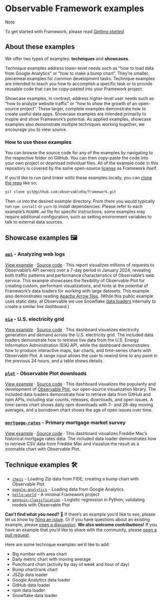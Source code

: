 # Observable Framework examples

> [!NOTE]
> To get started with Framework, please read [_Getting started_](https://observablehq.com/framework/getting-started).

## About these examples

We offer two types of examples: **techniques** and **showcases**.

Technique examples address lower-level needs such as “how to load data from Google Analytics” or “how to make a bump chart”. They’re smaller, piecemeal examples for common development tasks. Technique examples are intended to teach you how to accomplish a specific task or to provide reusable code that can be copy-pasted into your Framework project.

Showcase examples, in contrast, address higher-level user needs such as “how to analyze website traffic” or “how to show the growth of an open-source project”. These larger, complete examples demonstrate how to create useful data apps. Showcase examples are intended primarily to inspire and show Framework’s potential. As applied examples, showcase examples also demonstrate multiple techniques working together; we encourage you to view source.

### How to use these examples

You can browse the source code for any of the examples by navigating to the respective folder on GitHub. You can then copy-paste the code into your own project or download individual files. All of the example code in this repository is covered by the same open-source [license](../LICENSE) as Framework itself.

If you’d like to run (and tinker with) these examples locally, you can [clone the repo](https://docs.github.com/en/repositories/creating-and-managing-repositories/cloning-a-repository) like so:

```sh
git clone git@github.com:observablehq/framework.git
```

Then `cd` into the desired example directory. From there you would typically run `npm install` or `yarn` to install dependencies. Please refer to each example’s `README.md` file for specific instructions; some examples may require additional configuration, such as setting environment variables to talk to external data sources.

## Showcase examples 🖼️

### [`api`](./api) - Analyzing web logs

[View example](https://observablehq.com/framework/examples/api/) · [Source code](./api) · This report visualizes millions of requests to Observable’s API servers over a 7-day period in January 2024, revealing both traffic patterns and performance characteristics of Observable’s web service. This example showcases the flexibility of Observable Plot for creating custom, performant visualizations, and hints at the potential of Framework’s data loaders for working with large datasets. This example also demonstrates reading [Apache Arrow files](https://observablehq.com/framework/lib/arrow). (While this public example uses static data, at Observable we use Snowflake [data loaders](https://observablehq.com/framework/loaders) internally to create a similar live dashboard.)

### [`eia`](./eia) - U.S. electricity grid

[View example](https://observablehq.com/framework/examples/eia/) · [Source code](./eia) · This dashboard visualizes electricity generation and demand across the U.S. electricity grid. The included data loaders demonstrate how to retrieve live data from the U.S. Energy Information Administration (EIA) API, while the dashboard demonstrates how to produce interactive maps, bar charts, and time-series charts with Observable Plot. A range input allows the user to rewind time to any point in the previous 24 hours, and a table shows details.

### [`plot`](./plot) - Observable Plot downloads

[View example](https://observablehq.com/framework/examples/plot/) · [Source code](./plot) · This dashboard visualizes the popularity and development of [Observable Plot](https://github.com/observablehq/plot), our open-source visualization library. The included data loaders demonstrate how to retrieve data from GitHub and npm APIs, including star counts, releases, downloads, and open issues. A time-series chart shows daily npm downloads with 7- and 28-day moving averages, and a burndown chart shows the age of open issues over time.

### [`mortgage-rates`](./mortgage-rates) - Primary mortgage market survey

[View example](https://observablehq.com/framework/examples/mortgage-rates/) · [Source code](./mortgage-rates) · This dashboard visualizes Freddie Mac’s historical mortgage rates data. The included data loader demonstrates how to retrieve CSV data from Freddie Mac and visualize the result as a zoomable chart with Observable Plot.

## Technique examples 🛠️

* [`chess`](./chess) - Loading Zip data from FIDE; creating a bump chart with Observable Plot
* [`google-analytics`](./google-analytics) - Loading data from Google Analytics
* [`hello-world`](./hello-world) - A minimal Framework project
* [`penguin-classification`](./penguin-classification) - Logistic regression in Python; validating models with Observable Plot

**Can’t find what you need?** 🧐 If there’s an example you’d like to see, please let us know by [filing an issue](https://github.com/observablehq/framework/issues). Or if you have questions about an existing example, please [open a discussion](https://github.com/observablehq/framework/discussions). **We also welcome contributions!** If you have an example that you’d like to share with the community, please [open a pull request](https://docs.github.com/en/pull-requests).

Here are some technique examples we’d like to add:

* Big number with area chart
* Daily metric chart with moving average
* Punchcard chart (activity by day of week and hour of day)
* Bump chart/rank chart
* JSZip data loader
* Google Analytics data loader
* GitHub data loader
* npm data loader
* Snowflake data loader
